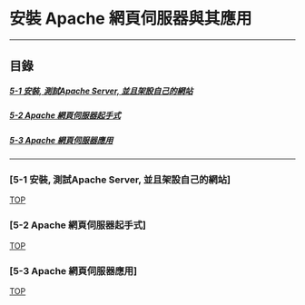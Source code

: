 # 安裝 Apache 網頁伺服器與其應用

<a name="000"/>

---
## 目錄
##### [5-1 安裝, 測試Apache Server, 並且架設自己的網站](#001)
##### [5-2 Apache 網頁伺服器起手式](#002)
##### [5-3 Apache 網頁伺服器應用](#003)
---

<a name="001"/>

### [5-1 安裝, 測試Apache Server, 並且架設自己的網站]





[TOP](#000)

<a name="002"/>

### [5-2 Apache 網頁伺服器起手式]



[TOP](#000)


<a name="003"/>

### [5-3 Apache 網頁伺服器應用]



[TOP](#000)
